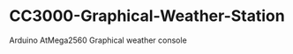 CC3000-Graphical-Weather-Station
================================

Arduino AtMega2560 Graphical weather console
